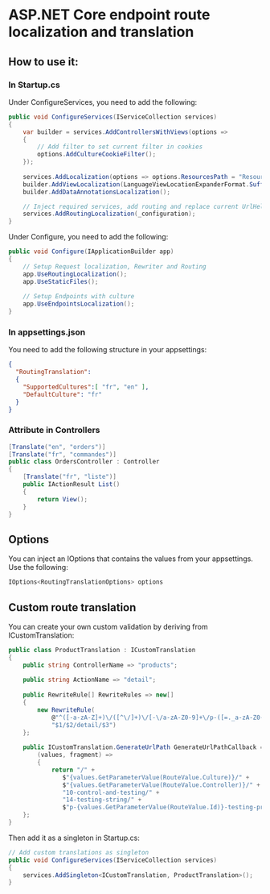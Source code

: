 
# ASP.NET Core endpoint route localization and translation

## How to use it:
### In Startup.cs
Under ConfigureServices, you need to add the following:
```c#
public void ConfigureServices(IServiceCollection services)
{
    var builder = services.AddControllersWithViews(options =>
    {
        // Add filter to set current filter in cookies
        options.AddCultureCookieFilter();
    });
    
    services.AddLocalization(options => options.ResourcesPath = "Resources");
    builder.AddViewLocalization(LanguageViewLocationExpanderFormat.Suffix);
    builder.AddDataAnnotationsLocalization();

    // Inject required services, add routing and replace current UrlHelperFactory
    services.AddRoutingLocalization(_configuration);
}
```
Under Configure, you need to add the following:
```c#
public void Configure(IApplicationBuilder app)
{
    // Setup Request localization, Rewriter and Routing
    app.UseRoutingLocalization();
    app.UseStaticFiles();
    
    // Setup Endpoints with culture
    app.UseEndpointsLocalization();
}
```

### In appsettings.json
You need to add the following structure in your appsettings:
```json
{
  "RoutingTranslation":
  {
    "SupportedCultures":[ "fr", "en" ],
    "DefaultCulture": "fr"
  }
}
```

### Attribute in Controllers
```c#
[Translate("en", "orders")]
[Translate("fr", "commandes")]
public class OrdersController : Controller
{
    [Translate("fr", "liste")]
    public IActionResult List()
    {
        return View();
    }
}
```

## Options
You can inject an IOptions that contains the values from your appsettings. Use the following:
```c#
IOptions<RoutingTranslationOptions> options
```

## Custom route translation
You can create your own custom validation by deriving from ICustomTranslation:
```c#
public class ProductTranslation : ICustomTranslation
{    
    public string ControllerName => "products";
    
    public string ActionName => "detail";
    
    public RewriteRule[] RewriteRules => new[]
    {
        new RewriteRule(
            @"^([-a-zA-Z]+)\/([^\/]+)\/[-\/a-zA-Z0-9]+\/p-([=._a-zA-Z0-9]+)-.*$",
            "$1/$2/detail/$3")
    };
    
    public ICustomTranslation.GenerateUrlPath GenerateUrlPathCallback => 
        (values, fragment) =>
        {
            return "/" +
               $"{values.GetParameterValue(RouteValue.Culture)}/" +
               $"{values.GetParameterValue(RouteValue.Controller)}/" + 
               "10-control-and-testing/" +
               "14-testing-string/" +
               $"p-{values.GetParameterValue(RouteValue.Id)}-testing-product-string";
    };
}
```
Then add it as a singleton in Startup.cs:
```c#
// Add custom translations as singleton
public void ConfigureServices(IServiceCollection services)
{
    services.AddSingleton<ICustomTranslation, ProductTranslation>();
}
```
